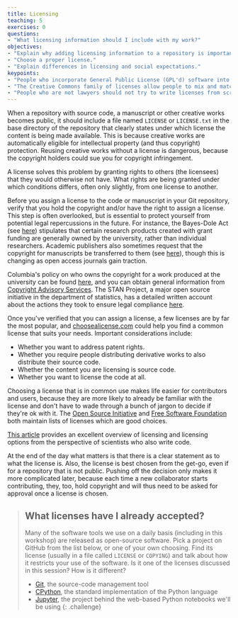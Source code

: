 ```yaml
---
title: Licensing
teaching: 5
exercises: 0
questions:
- "What licensing information should I include with my work?"
objectives:
- "Explain why adding licensing information to a repository is important."
- "Choose a proper license."
- "Explain differences in licensing and social expectations."
keypoints:
- "People who incorporate General Public License (GPL'd) software into their own software must make their software also open under the GPL license; most other open licenses do not require this."
- "The Creative Commons family of licenses allow people to mix and match requirements and restrictions on attribution, creation of derivative works, further sharing, and commercialization."
- "People who are not lawyers should not try to write licenses from scratch."
---
```


When a repository with source code, a manuscript or other creative
works becomes public, it should include a file named `LICENSE` or
`LICENSE.txt` in the base directory of the repository that clearly
states under which license the content is being made available. This
is because creative works are automatically eligible for intellectual
property (and thus copyright) protection. Reusing creative works
without a license is dangerous, because the copyright holders could
sue you for copyright infringement.

A license solves this problem by granting rights to others (the
licensees) that they would otherwise not have. What rights are being
granted under which conditions differs, often only slightly, from one
license to another.

Before you assign a license to the code or manuscript in your Git repository, verify that you hold the copyright and/or have the right to assign a license.  This step is often overlooked, but is essential to protect yourself from potential legal repercussions in the future.  For instance, the Bayes-Dole Act (see [here](http://ccnmtl.columbia.edu/projects/rcr/rcr_data/foundation/index.html#2_B)) stipulates that certain research products created with grant funding are generally owned by the university, rather than individual researchers.  Academic publishers also sometimes request that the copyright for manuscripts be transferred to them (see [here](https://en.wikipedia.org/wiki/Copyright_policies_of_academic_publishers)), though this is changing as open access journals gain traction.  

Columbia's policy on who owns the copyright for a work produced at the university can be found [here](http://www.columbia.edu/cu/provost/docs/copyright.html), and you can obtain general information from [Copyright Advisory Services](https://copyright.columbia.edu/).  The STAN Project, a major open source initiative in the department of statistics, has a detailed written account about the actions they took to ensure legal compliance [here](https://statmodeling.stat.columbia.edu/2016/08/28/copyright-and-licensing-basics-for-code-and-text/).

Once you've verified that you can assign a license, a few licenses are by far the most
popular, and [choosealicense.com](https://choosealicense.com/) could
help you find a common license that suits your needs.  Important
considerations include:

* Whether you want to address patent rights.
* Whether you require people distributing derivative works to also
  distribute their source code.
* Whether the content you are licensing is source code.
* Whether you want to license the code at all.

Choosing a license that is in common use makes life easier for
contributors and users, because they are more likely to already be
familiar with the license and don't have to wade through a bunch of
jargon to decide if they're ok with it.  The [Open Source
Initiative](https://opensource.org/licenses) and [Free Software
Foundation](https://www.gnu.org/licenses/license-list.html) both
maintain lists of licenses which are good choices.

[This article][software-licensing] provides an excellent overview of
licensing and licensing options from the perspective of scientists who
also write code.

At the end of the day what matters is that there is a clear statement
as to what the license is. Also, the license is best chosen from the
get-go, even if for a repository that is not public. Pushing off the
decision only makes it more complicated later, because each time a new
collaborator starts contributing, they, too, hold copyright and will
thus need to be asked for approval once a license is chosen.

> ## What licenses have I already accepted?
>
> Many of the software tools we use on a daily basis (including in this workshop) are
> released as open-source software. Pick a project on GitHub from the list below, or
> one of your own choosing. Find its license (usually in a file called `LICENSE` or
> `COPYING`) and talk about how it restricts your use of the software. Is it one of
> the licenses discussed in this session? How is it different?
> - [Git](https://github.com/git/git), the source-code management tool
> - [CPython](https://github.com/python/cpython), the standard implementation of the Python language
> - [Jupyter](https://github.com/jupyter), the project behind the web-based Python notebooks we'll be using
{: .challenge}

[software-licensing]: https://doi.org/10.1371/journal.pcbi.1002598
